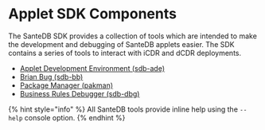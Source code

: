 # Applet SDK Components

The SanteDB SDK provides a collection of tools which are intended to make the development and debugging of SanteDB applets easier. The SDK contains a series of tools to interact with iCDR and dCDR deployments.

* [Applet Development Environment \(sdb-ade\)](applet-development-environment.md)
* [Brian Bug \(sdb-bb\)](santedb-brain-bug.md)
* [Package Manager \(pakman\)](packaging-applets.md)
* [Business Rules Debugger \(sdb-dbg\)](applet-debugger.md)

{% hint style="info" %}
All SanteDB tools provide inline help using the `--help` console option.
{% endhint %}



